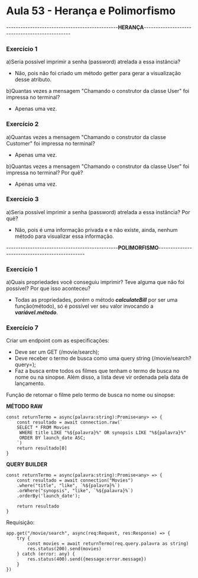 # Aula 53 - Herança e Polimorfismo



-----------------------------------------------**HERANÇA**-----------------------------------------------

### Exercício 1

a)Seria possível imprimir a senha (password) atrelada a essa instância?
* Não, pois não foi criado um método getter para gerar a visualização desse atributo.


b)Quantas vezes a mensagem "Chamando o construtor da classe User" foi impressa no terminal?
* Apenas uma vez.



### Exercício 2

a)Quantas vezes a mensagem "Chamando o construtor da classe Customer" foi impressa no terminal? 
* Apenas uma vez.


b)Quantas vezes a mensagem "Chamando o construtor da classe User" foi impressa no terminal? Por quê?
* Apenas uma vez.



### Exercício 3
a)Seria possível imprimir a senha (password) atrelada a essa instância? Por quê?
* Não, pois é uma informação privada e e não existe, ainda, nenhum método para visualizar essa informação.



-----------------------------------------------**POLIMORFISMO**-----------------------------------------------

### Exercício 1

a)Quais propriedades você conseguiu imprimir? Teve alguma que não foi possível? Por que isso aconteceu?
* Todas as propriedades, porém o método ***calculateBill*** por ser uma função(método), só é possível ver seu valor invocando a ***variável.método***.


### Exercício 7
Criar um endpoint com as especificações:
* Deve ser um GET (/movie/search);
* Deve receber o termo de busca como uma query string (/movie/search?query=);
* Faz a busca entre todos os filmes que tenham o termo de busca no nome ou na sinopse. Além disso, a lista deve vir ordenada pela data de lançamento.

Função de retornar o filme pelo termo de busca no nome ou sinopse:

**MÉTODO RAW**
```
const returnTermo = async(palavra:string):Promise<any> => {
    const resultado = await connection.raw(`
    SELECT * FROM Movies
     WHERE title LIKE "%${palavra}%" OR synopsis LIKE "%${palavra}%"
     ORDER BY launch_date ASC;
    `)  
    return resultado[0]
}
```

**QUERY BUILDER**
```
const returnTermo = async(palavra:string):Promise<any> => {
    const resultado = await connection("Movies")
    .where("title", "like", `%${palavra}%`)
    .orWhere("synopsis", "like", `%${palavra}%`)
    .orderBy('launch_date');
    
    return resultado
}
```

Requisição:
```
app.get("/movie/search", async(req:Request, res:Response) => {
    try {
        const movies = await returnTermo(req.query.palavra as string)
        res.status(200).send(movies)
    } catch (error: any) {
        res.status(400).send({message:error.message})
    }
})
```